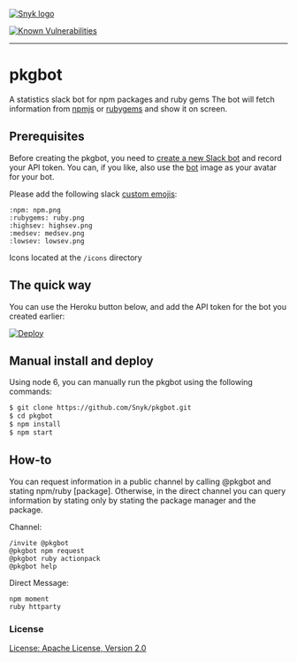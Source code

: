 [![Snyk logo](https://snyk.io/style/asset/logo/snyk-print.svg)](https://snyk.io)

[![Known Vulnerabilities](https://snyk.io/test/github/snyk/pkgbot/badge.svg)](https://snyk.io/test/github/snyk/pkgbot)

***

# pkgbot
A statistics slack bot for npm packages and ruby gems
The bot will fetch information from [npmjs](https://npmjs.com) or [rubygems](https://rubygems.org) and show it on screen.

## Prerequisites

Before creating the pkgbot, you need to [create a new Slack bot](https://my.slack.com/services/new/bot) and record your API token. You can, if you like, also use the [bot](https://github.com/Snyk/pkgbot/master/icon.png) image as your avatar for your bot.

Please add the following slack [custom emojis](https://my.slack.com/customize/emoji):
```text
:npm: npm.png
:rubygems: ruby.png
:highsev: highsev.png
:medsev: medsev.png
:lowsev: lowsev.png
```
Icons located at the `/icons` directory

## The quick way

You can use the Heroku button below, and add the API token for the bot you created earlier:

[![Deploy](https://www.herokucdn.com/deploy/button.svg)](https://heroku.com/deploy?template=https://github.com/Snyk/pkgbot/)

## Manual install and deploy

Using node 6, you can manually run the pkgbot using the following commands:

```bash
$ git clone https://github.com/Snyk/pkgbot.git
$ cd pkgbot
$ npm install
$ npm start
```

## How-to

You can request information in a public channel by calling @pkgbot and stating npm/ruby [package].
Otherwise, in the direct channel you can query information by stating only by stating the package manager and the package.

Channel:
```text
/invite @pkgbot
@pkgbot npm request
@pkgbot ruby actionpack
@pkgbot help
```

Direct Message:
```text
npm moment
ruby httparty
```


### License

[License: Apache License, Version 2.0](LICENSE)